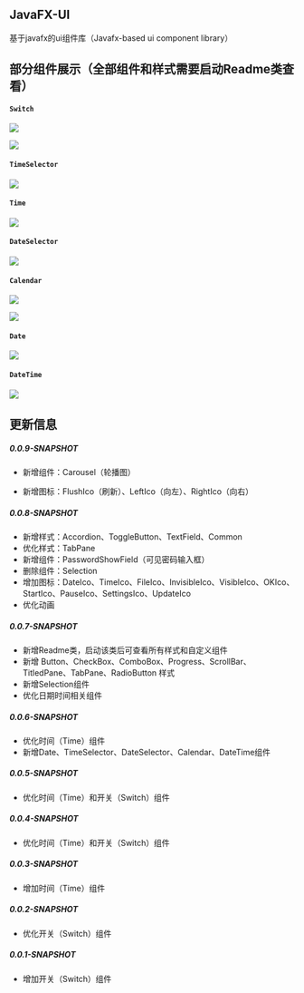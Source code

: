 ## JavaFX-UI

基于javafx的ui组件库（Javafx-based ui component library）



## 部分组件展示（全部组件和样式需要启动Readme类查看）

#### `Switch`

![](https://zergqueen.gitee.io/images/javafx-ui/switch_off.png)

![](https://zergqueen.gitee.io/images/javafx-ui/switch_on.png)



#### `TimeSelector`

![](https://zergqueen.gitee.io/images/javafx-ui/timeSelector.png)

#### `Time`

![](https://zergqueen.gitee.io/images/javafx-ui/time.png)

#### `DateSelector`

![](https://zergqueen.gitee.io/images/javafx-ui/dateSelector.png)

#### `Calendar`

![](https://zergqueen.gitee.io/images/javafx-ui/calendar.png)

![](https://zergqueen.gitee.io/images/javafx-ui/calendar_show_dateSelector.png)

#### `Date`

![](https://zergqueen.gitee.io/images/javafx-ui/date.png)

#### `DateTime`

![](https://zergqueen.gitee.io/images/javafx-ui/dateTime.png)



## 更新信息

##### 0.0.9-SNAPSHOT

- 新增组件：Carousel（轮播图）

- 新增图标：FlushIco（刷新）、LeftIco（向左）、RightIco（向右）

    

##### 0.0.8-SNAPSHOT

- 新增样式：Accordion、ToggleButton、TextField、Common
- 优化样式：TabPane
- 新增组件：PasswordShowField（可见密码输入框）
- 删除组件：Selection
- 增加图标：DateIco、TimeIco、FileIco、InvisibleIco、VisibleIco、OKIco、StartIco、PauseIco、SettingsIco、UpdateIco
- 优化动画



##### 0.0.7-SNAPSHOT

- 新增Readme类，启动该类后可查看所有样式和自定义组件
- 新增 Button、CheckBox、ComboBox、Progress、ScrollBar、TitledPane、TabPane、RadioButton 样式
- 新增Selection组件
- 优化日期时间相关组件



##### 0.0.6-SNAPSHOT

- 优化时间（Time）组件
- 新增Date、TimeSelector、DateSelector、Calendar、DateTime组件



##### 0.0.5-SNAPSHOT

- 优化时间（Time）和开关（Switch）组件



##### 0.0.4-SNAPSHOT

- 优化时间（Time）和开关（Switch）组件



##### 0.0.3-SNAPSHOT

- 增加时间（Time）组件



##### 0.0.2-SNAPSHOT

- 优化开关（Switch）组件



##### 0.0.1-SNAPSHOT

- 增加开关（Switch）组件